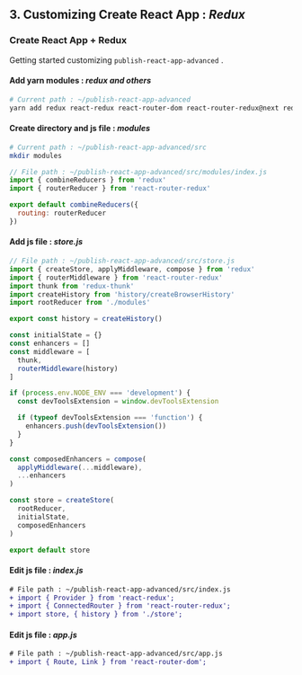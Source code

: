 ## 3. Customizing Create React App : *Redux*

### Create React App + Redux
Getting started customizing `publish-react-app-advanced` .

#### Add yarn modules : *redux and others*
```bash
# Current path : ~/publish-react-app-advanced
yarn add redux react-redux react-router-dom react-router-redux@next redux-thunk
```

#### Create directory and js file : *modules*
```bash
# Current path : ~/publish-react-app-advanced/src
mkdir modules
```

```js
// File path : ~/publish-react-app-advanced/src/modules/index.js
import { combineReducers } from 'redux'
import { routerReducer } from 'react-router-redux'

export default combineReducers({
  routing: routerReducer
})
```
#### Add js file : *store.js*
```js
// File path : ~/publish-react-app-advanced/src/store.js
import { createStore, applyMiddleware, compose } from 'redux'
import { routerMiddleware } from 'react-router-redux'
import thunk from 'redux-thunk'
import createHistory from 'history/createBrowserHistory'
import rootReducer from './modules'

export const history = createHistory()

const initialState = {}
const enhancers = []
const middleware = [
  thunk,
  routerMiddleware(history)
]

if (process.env.NODE_ENV === 'development') {
  const devToolsExtension = window.devToolsExtension

  if (typeof devToolsExtension === 'function') {
    enhancers.push(devToolsExtension())
  }
}

const composedEnhancers = compose(
  applyMiddleware(...middleware),
  ...enhancers
)

const store = createStore(
  rootReducer,
  initialState,
  composedEnhancers
)

export default store
```

#### Edit js file : *index.js*
```diff
# File path : ~/publish-react-app-advanced/src/index.js
+ import { Provider } from 'react-redux';
+ import { ConnectedRouter } from 'react-router-redux';
+ import store, { history } from './store';
```

#### Edit js file : *app.js*
```diff
# File path : ~/publish-react-app-advanced/src/app.js
+ import { Route, Link } from 'react-router-dom';
```
